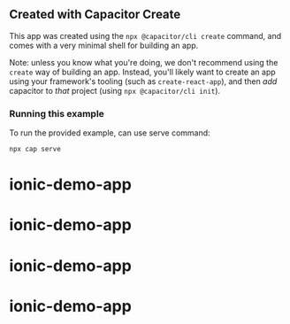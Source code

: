 ## Created with Capacitor Create

This app was created using the `npx @capacitor/cli create` command, and comes with a very
minimal shell for building an app.

Note: unless you know what you're doing, we don't recommend using the `create` way of building an app. Instead, you'll
likely want to create an app using your framework's tooling (such as `create-react-app`), and then *add* capacitor
to *that* project (using `npx @capacitor/cli init`).

### Running this example

To run the provided example, can use serve command:

```bash
npx cap serve
```
# ionic-demo-app
# ionic-demo-app
# ionic-demo-app
# ionic-demo-app
